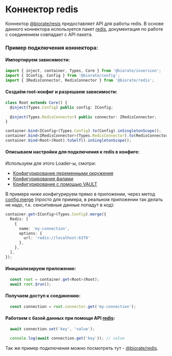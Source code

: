 # Коннектор redis

Коннектор [@biorate/resis](https://www.npmjs.com/package/@biorate/resis) предоставляет API 
для работы redis.
В основе данного коннектора используется пакет [redis](https://www.npmjs.com/package/redis), 
документация по работе с соединением совпадает с API пакета.

### Пример подключения коннектора:

#### Импортируем зависимости:

```ts
import { inject, container, Types, Core } from '@biorate/inversion';
import { IConfig, Config } from '@biorate/config';
import { IRedisConnector, RedisConnector } from '@biorate/redis';
```

#### Создаём root-конфиг и разрешаем зависимости:

```ts
class Root extends Core() {
  @inject(Types.Config) public config: IConfig;
    
  @inject(Types.RedisConnector) public connector: IRedisConnector;
}

container.bind<IConfig>(Types.Config).to(Config).inSingletonScope();
container.bind<IRedisConnector>(Types.RedisConnector).to(RedisConnector).inSingletonScope();
container.bind<Root>(Root).toSelf().inSingletonScope();
```

#### Описываем настройки для подключения к redis в конфиге:

Используем для этого Loader-ы, смотри:
  - [Конфигурирование переменными окружения](./doc/ENV_LOADER.md)
  - [Конфигурирование фалами](./doc/FILE_LOADER.md)
  - [Конфигурирование с помощью VAULT](./doc/VAULT_LOADER.md)

В примере ниже конфигурируем прямо в приложении, через метод [config.merge](./doc/CONFIGURATION.md)
(просто для примера, в реальном приложении так делать не надо, т.к. сенситивные данные
попадут в код):

```ts
container.get<IConfig>(Types.Config).merge({
  Redis: [
    {
      name: 'my-connection',
      options: {
        url: 'redis://localhost:6379'
      },
    },
  ],
});
```

#### Инициализируем приложение: 

```ts
  const root = container.get<Root>(Root);
  await root.$run();
```

#### Получаем доступ к соединению:

```ts
  const connection = root.connector.get('my-connection');
```

#### Работаем с базой данных при помощи API [redis](https://www.npmjs.com/package/redis):

```ts
  await connection.set('key', 'value');

  console.log(await connection.get('key')); // value
```

Так же пример подключения можно посмотреть тут -
[@biorate/redis](https://www.npmjs.com/package/@biorate/redis).
